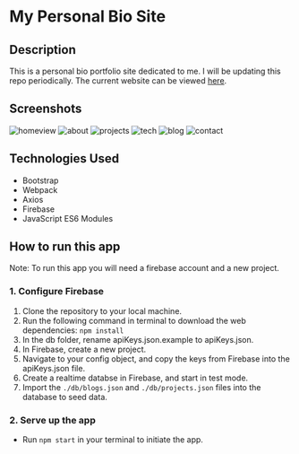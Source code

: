 # My Personal Bio Site

## Description
This is a personal bio portfolio site dedicated to me. I will be updating this repo periodically.
The current website can be viewed [here](https://personal-bio-site-1517a.firebaseapp.com/).

## Screenshots
![homeview](./images/snapshot1.png)
![about](./images/snapshot2.png)
![projects](./images/snapshot3.png)
![tech](./images/snapshot4.png)
![blog](./images/snapshot5.png)
![contact](./images/snapshot6.png)

## Technologies Used
* Bootstrap
* Webpack
* Axios
* Firebase
* JavaScript ES6 Modules

## How to run this app
Note: To run this app you will need a firebase account and a new project.

### 1. Configure Firebase
1. Clone the repository to your local machine.
2. Run the following command in terminal to download the web dependencies: `npm install`
3. In the db folder, rename apiKeys.json.example to apiKeys.json.
4. In Firebase, create a new project.
5. Navigate to your config object, and copy the keys from Firebase into the apiKeys.json file.
6. Create a realtime databse in Firebase, and start in test mode.
7. Import the `./db/blogs.json` and `./db/projects.json` files into the database to seed data.

### 2. Serve up the app
* Run `npm start` in your terminal to initiate the app.
